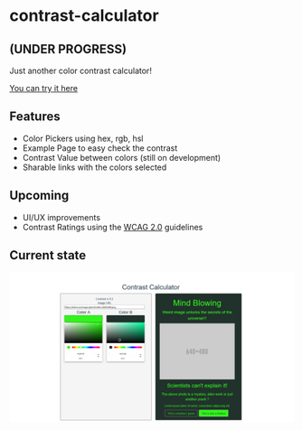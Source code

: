 # contrast-calculator
## (UNDER PROGRESS)
Just another color contrast calculator!

[You can try it here](https://achimoraites.github.io/contrast-calculator/#/)

## Features
- Color Pickers using hex, rgb, hsl
- Example Page to easy check the contrast
- Contrast Value between colors (still on development)
- Sharable links with the colors selected

## Upcoming
- UI/UX improvements
- Contrast Ratings using the [WCAG 2.0](https://www.w3.org/TR/UNDERSTANDING-WCAG20/visual-audio-contrast-contrast.html) guidelines

## Current state

<img src ="./showcase/current-state.png" />
